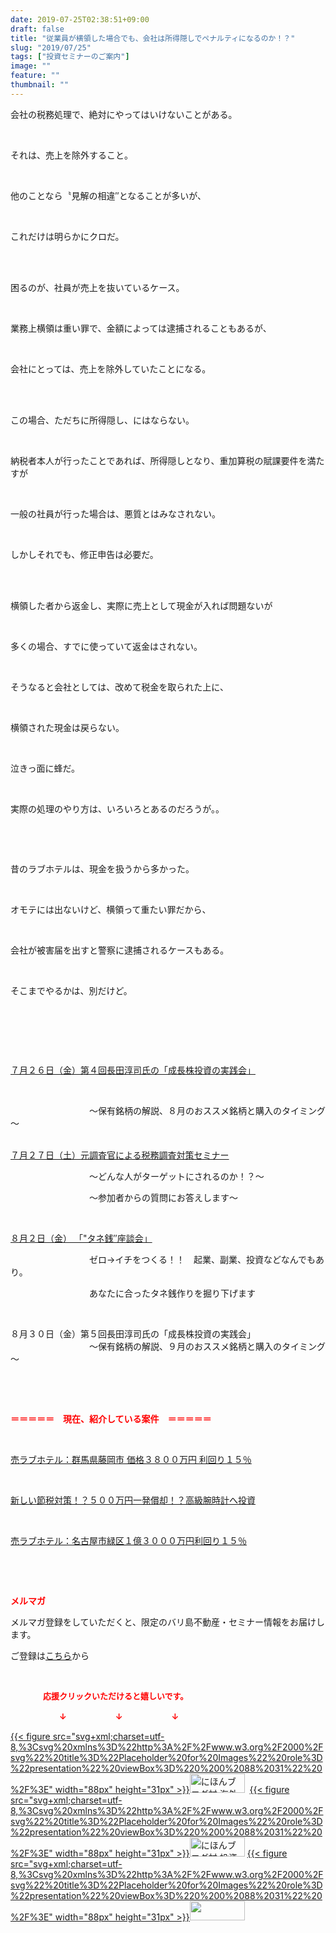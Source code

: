 ```yaml
---
date: 2019-07-25T02:38:51+09:00
draft: false
title: "従業員が横領した場合でも、会社は所得隠しでペナルティになるのか！？"
slug: "2019/07/25"
tags: ["投資セミナーのご案内"]
image: ""
feature: ""
thumbnail: ""
---
```

<p>会社の税務処理で、絶対にやってはいけないことがある。</p><p> </p><p>それは、売上を除外すること。</p><p> </p><p>他のことなら〝見解の相違″となることが多いが、</p><p> </p><p>これだけは明らかにクロだ。</p><p> </p><p><br/>困るのが、社員が売上を抜いているケース。</p><p> </p><p>業務上横領は重い罪で、金額によっては逮捕されることもあるが、</p><p> </p><p>会社にとっては、売上を除外していたことになる。</p><p> </p><p><br/>この場合、ただちに所得隠し、にはならない。</p><p> </p><p>納税者本人が行ったことであれば、所得隠しとなり、重加算税の賦課要件を満たすが</p><p> </p><p>一般の社員が行った場合は、悪質とはみなされない。</p><p> </p><p>しかしそれでも、修正申告は必要だ。</p><p> </p><p><br/>横領した者から返金し、実際に売上として現金が入れば問題ないが</p><p> </p><p>多くの場合、すでに使っていて返金はされない。</p><p> </p><p>そうなると会社としては、改めて税金を取られた上に、</p><p> </p><p>横領された現金は戻らない。</p><p> </p><p>泣きっ面に蜂だ。</p><p> </p><p>実際の処理のやり方は、いろいろとあるのだろうが。。</p><p> </p><p> </p><p>昔のラブホテルは、現金を扱うから多かった。</p><p> </p><p>オモテには出ないけど、横領って重たい罪だから、</p><p> </p><p>会社が被害届を出すと警察に逮捕されるケースもある。</p><p> </p><p>そこまでやるかは、別だけど。</p><p> </p><p> </p><p> </p><p><a href="https://ameblo.jp/baliclub/entry-12497099619.html" target="_blank">７月２６日（金）第４回長田淳司氏の「成長株投資の実践会」</a></p><p> </p><p>　　　　　　　　　～保有銘柄の解説、８月のおススメ銘柄と購入のタイミング～</p><p><br/><a href="https://ameblo.jp/baliclub/entry-12489917228.html" target="_blank">７月２７日（土）元調査官による税務調査対策セミナー</a></p><p>　　　　　　　　　～どんな人がターゲットにされるのか！？～</p><p>　　　　　　　　　～参加者からの質問にお答えします～</p><p> </p><p><a href="https://ameblo.jp/baliclub/entry-12490299208.html" target="_blank">８月２日（金） 「"タネ銭″座談会」</a></p><p>　　　　　　　　　ゼロ→イチをつくる！！　起業、副業、投資などなんでもあり。</p><p>　　　　　　　　　あなたに合ったタネ銭作りを掘り下げます</p><p> </p><p>８月３０日（金）第５回長田淳司氏の「成長株投資の実践会」<br/>　　　　　　　　　～保有銘柄の解説、９月のおススメ銘柄と購入のタイミング～</p><p> </p><p> </p><p><span style="font-weight: bold;"><span style="color: rgb(255, 0, 0);">＝＝＝＝＝　現在、紹介している案件　＝＝＝＝＝</span></span></p><p> </p><p><a href="https://ameblo.jp/baliclub/entry-12497454744.html" target="_blank">売ラブホテル：群馬県藤岡市 価格３８００万円 利回り１５％</a></p><p> </p><p><a href="https://ameblo.jp/baliclub/entry-12492433937.html" target="_blank">新しい節税対策！？５００万円一発償却！？高級腕時計へ投資</a></p><p> </p><p><a href="https://ameblo.jp/baliclub/entry-12489345635.html" target="_blank">売ラブホテル：名古屋市緑区１億３０００万円利回り１５％</a></p><p> </p><p> </p><p><span style="font-weight: bold;"><span style="color: rgb(255, 0, 0);">メルマガ</span></span></p><p>メルマガ登録をしていただくと、限定のバリ島不動産・セミナー情報をお届けします。</p><p>ご登録は<a href="f9eeVI" target="_blank">こちら</a>から</p><p style="text-align: center;"> </p><p><font color="#ff0000" size="2"><strong>　　　　応援クリックいただけると嬉しいです。</strong></font></p><p><font color="#ff0000" size="2"><strong>　　　　　　↓　　　　　　↓　　　　　　↓</strong></font></p><p><a href="ranking.html?p_cid=01260127" id="&amp;blogmura_banner">{{< figure src="svg+xml;charset=utf-8,%3Csvg%20xmlns%3D%22http%3A%2F%2Fwww.w3.org%2F2000%2Fsvg%22%20title%3D%22Placeholder%20for%20Images%22%20role%3D%22presentation%22%20viewBox%3D%220%200%2088%2031%22%20%2F%3E" width="88px" height="31px" >}}<noscript><img alt="にほんブログ村 海外生活ブログ バリ島情報へ" border="0" height="31" src="//overseas.blogmura.com/bali/img/bali88_31.gif" width="88"></noscript></a>  <a href="ranking.html?p_cid=01260127" id="&amp;blogmura_banner">{{< figure src="svg+xml;charset=utf-8,%3Csvg%20xmlns%3D%22http%3A%2F%2Fwww.w3.org%2F2000%2Fsvg%22%20title%3D%22Placeholder%20for%20Images%22%20role%3D%22presentation%22%20viewBox%3D%220%200%2088%2031%22%20%2F%3E" width="88px" height="31px" >}}<noscript><img alt="にほんブログ村 投資ブログ 不動産投資へ" border="0" height="31" src="//investment.blogmura.com/hudousantoushi/img/hudousantoushi88_31.gif" width="88"></noscript></a> <a href="link.php?1804582" title="人気ブログランキングへ">{{< figure src="svg+xml;charset=utf-8,%3Csvg%20xmlns%3D%22http%3A%2F%2Fwww.w3.org%2F2000%2Fsvg%22%20title%3D%22Placeholder%20for%20Images%22%20role%3D%22presentation%22%20viewBox%3D%220%200%2088%2031%22%20%2F%3E" width="88px" height="31px" >}}<noscript><img border="0" height="31" src="https://blog.with2.net/img/banner/banner_22.gif" width="88"></noscript></a></p>

